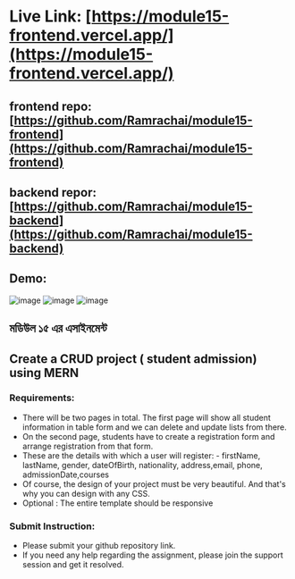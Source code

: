 # Live Link: [https://module15-frontend.vercel.app/](https://module15-frontend.vercel.app/)

## frontend repo: [https://github.com/Ramrachai/module15-frontend](https://github.com/Ramrachai/module15-frontend)
## backend repor: [https://github.com/Ramrachai/module15-backend](https://github.com/Ramrachai/module15-backend)

## Demo: 
![image](https://github.com/Ramrachai/ostad-mern/assets/47687976/4afb437f-9061-4c31-bc27-df11ee18536d)
![image](https://github.com/Ramrachai/ostad-mern/assets/47687976/331d919b-f4f5-41dd-b78a-e943259c3423)
![image](https://github.com/Ramrachai/ostad-mern/assets/47687976/f5d54a91-2368-4d96-a80f-dfd944537a24)

 

## মডিউল ১৫ এর এসাইনমেন্ট

## Create a CRUD project ( student admission) using MERN
### Requirements:
- There will be two pages in total. The first page will show all student information in table form and we can delete and update lists from there.  
- On the second page, students have to create a registration form and arrange registration from that form.  
- These are the details with which a user will register: - firstName, lastName, gender, dateOfBirth, nationality, address,email, phone, admissionDate,courses   
- Of course, the design of your project must be very beautiful. And that's why you can design with any CSS.  
- Optional : The entire template should be responsive  

### Submit Instruction:  
- Please submit your github repository link.   
- If you need any help regarding the assignment, please join the support session and get it resolved.  

